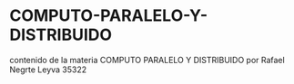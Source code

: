 # COMPUTO-PARALELO-Y-DISTRIBUIDO
contenido de la materia COMPUTO PARALELO Y DISTRIBUIDO por Rafael Negrte Leyva 35322 

